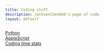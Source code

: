 ```yaml
---
title: Coding stuff
description: JacksonChen666's page of code
layout: default
---
```


[Python](https://github.com/JacksonChen666/Random-Python-Ideas-2)<br>
[AppleScript](apple-script)<br>
[Coding time stats](https://wakatime.com/@JacksonChen666)
